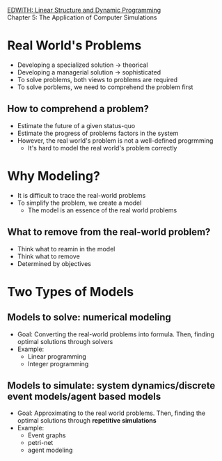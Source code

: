 [EDWITH: Linear Structure and Dynamic Programming](https://www.edwith.org/datastructure-2019s)   
Chapter 5: The Application of Computer Simulations
# Real World's Problems
- Developing a specialized solution -> theorical
- Developing a managerial solution -> sophisticated 
- To solve problems, both views to problems are required
- To solve porblems, we need to comprehend the problem first
## How to comprehend a problem?
- Estimate the future of a given status-quo
- Estimate the progress of problems factors in the system
- However, the real world's problem is not a well-defined progrmming
	- It's hard to model the real world's problem correctly
# Why Modeling?
- It is difficult to trace the real-world problems
- To simplify the problem, we create a model
	- The model is an essence of the real world problems
## What to remove from the real-world problem?
- Think what to reamin in the model
- Think what to remove
- Determined by objectives
# Two Types of Models
## Models to solve: numerical modeling
- Goal: Converting the real-world problems into formula. Then, finding optimal solutions through solvers
- Example:
	- Linear programming
	- Integer programming
## Models to simulate: system dynamics/discrete event models/agent based models
- Goal: Approximating to the real world problems. Then, finding the optimal solutions through **repetitive simulations**
- Example:
	- Event graphs
	- petri-net
	- agent modeling
